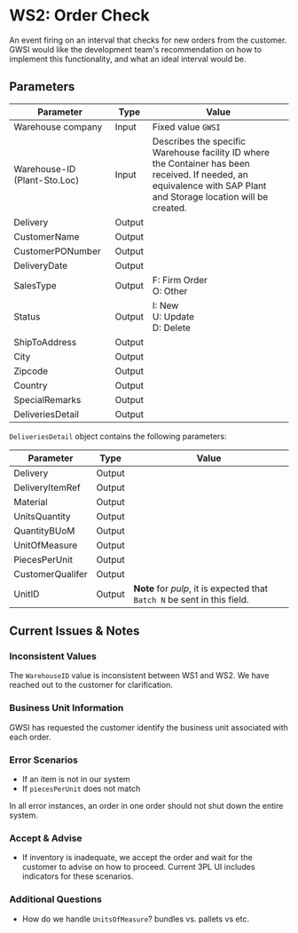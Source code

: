 # WS2: Order Check

An event firing on an interval that checks for new orders from the customer. GWSI would like the development team's recommendation on how to implement this functionality, and what an ideal interval would be.

## Parameters

| Parameter | Type | Value |
|----------|--------|------|
| Warehouse company | Input | Fixed value `GWSI` |
| Warehouse-ID (Plant-Sto.Loc) | Input | Describes the specific Warehouse facility ID where the Container has been received. If needed, an equivalence with SAP Plant and Storage location will be created. |
| Delivery | Output | |
| CustomerName | Output | |
| CustomerPONumber | Output | |
| DeliveryDate | Output | |
| SalesType | Output | F: Firm Order<br>O: Other |
| Status | Output | I: New<br>U: Update<br>D: Delete |
| ShipToAddress | Output | |
| City | Output | |
| Zipcode | Output | |
| Country | Output | |
| SpecialRemarks | Output | |
| DeliveriesDetail | Output | |

`DeliveriesDetail` object contains the following parameters:

| Parameter | Type | Value |
|----------|--------|------|
| Delivery | Output | |
| DeliveryItemRef | Output | |
| Material | Output | |
| UnitsQuantity | Output | |
| QuantityBUoM | Output | |
| UnitOfMeasure | Output | |
| PiecesPerUnit | Output | |
| CustomerQualifer | Output | |
| UnitID | Output | **Note** for _pulp_, it is expected that `Batch N` be sent in this field. |


## Current Issues & Notes

### Inconsistent Values

The `WarehouseID` value is inconsistent between WS1 and WS2. We have reached out to the customer for clarification.

### Business Unit Information

GWSI has requested the customer identify the business unit associated with each order.

### Error Scenarios

- If an item is not in our system
- If `piecesPerUnit` does not match

In all error instances, an order in one order should not shut down the entire system.

### Accept & Advise

- If inventory is inadequate, we accept the order and wait for the customer to advise on how to proceed. Current 3PL UI includes indicators for these scenarios.

### Additional Questions

- How do we handle `UnitsOfMeasure`? bundles vs. pallets vs etc.
